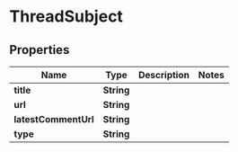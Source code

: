 

# ThreadSubject


## Properties

| Name | Type | Description | Notes |
|------------ | ------------- | ------------- | -------------|
|**title** | **String** |  |  |
|**url** | **String** |  |  |
|**latestCommentUrl** | **String** |  |  |
|**type** | **String** |  |  |



